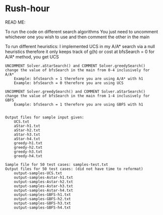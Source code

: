 # Rush-hour

READ ME: 

To run the code on different search algorithms
You just need to uncomment whichever one you wish to use and then comment the other in the main

To run different heuristics: 
    I implemented UCS in my A/A* search via a null heuristics therefore it only keeps track of g(h) or cost
    at bfsSearch = 0 for A/A* method, you get UCS

    UNCOMMENT Solver.aStarSearch() and COMMENT Solver.greedySearch()
    change the value of bfsSearch in the main from 0-4 inclusively for A/A*
        Example: bfsSearch = 1 therefore you are using A/A* with h1
        Example: bfsSearch = 0 therefore you are using UCS

    UNCOMMENT Solver.greedySearch() and COMMENT Solver.aStarSearch()
    change the value of bfsSearch in the main from 1-4 inclusively for GBFS
        Example: bfsSearch = 1 therefore you are using GBFS with h1


    Output files for sample input given: 
        UCS.txt
        aStar-h1.txt
        aStar-h2.txt
        aStar-h3.txt
        aStar-h4.txt
        greedy-h1.txt
        greedy-h2.txt
        greedy-h3.txt
        greedy-h4.txt

    Sample file for 50 test cases: samples-test.txt
    Output files for 50 test cases: (did not have time to reformat)
        output-samples-UCS.txt
        output-samples-Astar-h1.txt
        output-samples-Astar-h2.txt
        output-samples-Astar-h3.txt
        output-samples-Astar-h4.txt
        output-samples-GBFS-h1.txt
        output-samples-GBFS-h2.txt
        output-samples-GBFS-h3.txt
        output-samples-GBFS-h4.txt
